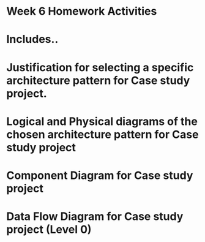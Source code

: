 # Week 6 Homework Activities

# Includes..

# Justification for selecting a specific architecture pattern for Case study project.
# Logical and Physical diagrams of the chosen architecture pattern for Case study project
# Component Diagram for Case study project
# Data Flow Diagram for Case study project (Level 0)
